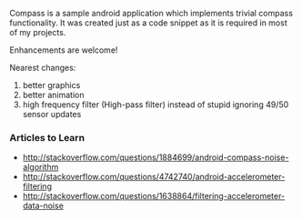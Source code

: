 Compass is a sample android application which implements trivial compass functionality.
It was created just as a code snippet as it is required in most of my projects.

Enhancements are welcome!

Nearest changes:

1. better graphics
2. better animation
3. high frequency filter (High-pass filter) instead of stupid ignoring 49/50 sensor updates

### Articles to Learn
* http://stackoverflow.com/questions/1884699/android-compass-noise-algorithm
* http://stackoverflow.com/questions/4742740/android-accelerometer-filtering
* http://stackoverflow.com/questions/1638864/filtering-accelerometer-data-noise